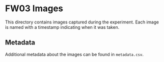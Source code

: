 # FW03 Images

This directory contains images captured during the experiment.
Each image is named with a timestamp indicating when it was taken.

## Metadata

Additional metadata about the images can be found in `metadata.csv`.
